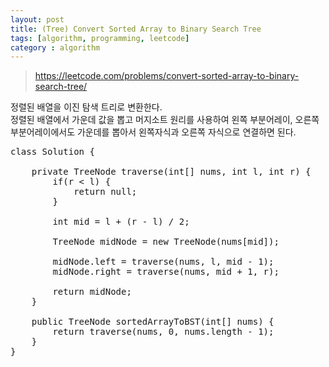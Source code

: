 ```yaml
---
layout: post
title: (Tree) Convert Sorted Array to Binary Search Tree
tags: [algorithm, programming, leetcode]
category : algorithm
---
```


> <https://leetcode.com/problems/convert-sorted-array-to-binary-search-tree/>

정렬된 배열을 이진 탐색 트리로 변환한다.  
정렬된 배열에서 가운데 값을 뽑고 머지소트 원리를 사용하여 왼쪽 부분어레이, 오른쪽 부분어레이에서도 가운데를 뽑아서 왼쪽자식과 오른쪽 자식으로 연결하면 된다.  



<pre class="prettyprint">
class Solution {

    private TreeNode traverse(int[] nums, int l, int r) {
        if(r &lt; l) {
            return null;
        }

        int mid = l + (r - l) / 2;

        TreeNode midNode = new TreeNode(nums[mid]);

        midNode.left = traverse(nums, l, mid - 1);
        midNode.right = traverse(nums, mid + 1, r);

        return midNode;
    }

    public TreeNode sortedArrayToBST(int[] nums) {
        return traverse(nums, 0, nums.length - 1);
    }
}
</pre>